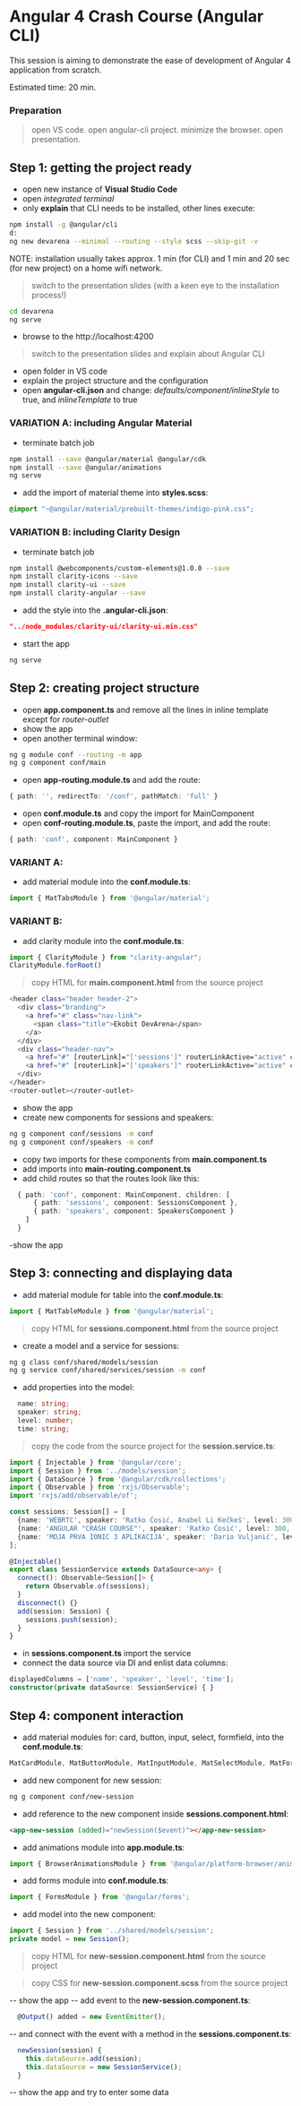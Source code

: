 # Angular 4 Crash Course (Angular CLI)

This session is aiming to demonstrate the ease of development of Angular 4 application from scratch.

Estimated time: 20 min.

### Preparation 
> open VS code. open angular-cli project. minimize the browser. open presentation.

## Step 1: getting the project ready

- open new instance of **Visual Studio Code**
- open *integrated terminal*
- only **explain** that CLI needs to be installed, other lines execute:

```bash
npm install -g @angular/cli
d:
ng new devarena --minimal --routing --style scss --skip-git -v
```

NOTE: installation usually takes approx. 1 min (for CLI) and 1 min and 20 sec (for new project) on a home wifi network.

> switch to the presentation slides (with a keen eye to the installation process!)

```bash
cd devarena
ng serve
```
- browse to the http://localhost:4200

> switch to the presentation slides and explain about Angular CLI

- open folder in VS code 
- explain the project structure and the configuration
- open **angular-cli.json** and change: *defaults/component/inlineStyle* to true, and *inlineTemplate* to true

### VARIATION A: including Angular Material

- terminate batch job

```bash
npm install --save @angular/material @angular/cdk
npm install --save @angular/animations
ng serve
```

- add the import of material theme into **styles.scss**:
```css
@import "~@angular/material/prebuilt-themes/indigo-pink.css";
```

### VARIATION B: including Clarity Design

- terminate batch job

```bash
npm install @webcomponents/custom-elements@1.0.0 --save
npm install clarity-icons --save
npm install clarity-ui --save
npm install clarity-angular --save
```

- add the style into the **.angular-cli.json**:
```json
"../node_modules/clarity-ui/clarity-ui.min.css"
```

- start the app
```bash
ng serve
```

## Step 2: creating project structure

- open **app.component.ts** and remove all the lines in inline template except for *router-outlet*
- show the app
- open another terminal window:

```bash
ng g module conf --routing -m app
ng g component conf/main
```

- open **app-routing.module.ts** and add the route: 
```typescript
{ path: '', redirectTo: '/conf', pathMatch: 'full' }
```
- open **conf.module.ts** and copy the import for MainComponent  
- open **conf-routing.module.ts**, paste the import, and add the route: 
```typescript
{ path: 'conf', component: MainComponent }
```

### VARIANT A:

- add material module into the **conf.module.ts**:
```typescript
import { MatTabsModule } from '@angular/material';
```

### VARIANT B:

- add clarity module into the **conf.module.ts**:
```typescript
import { ClarityModule } from "clarity-angular";
ClarityModule.forRoot()    
```

> copy HTML for **main.component.html** from the source project

```bash
<header class="header header-2">
  <div class="branding">
    <a href="#" class="nav-link">
      <span class="title">Ekobit DevArena</span>
    </a>
  </div>
  <div class="header-nav">
    <a href="#" [routerLink]="['sessions']" routerLinkActive="active" class="active nav-link nav-text">Sessions</a>
    <a href="#" [routerLink]="['speakers']" routerLinkActive="active" class="nav-link nav-text">Speakers</a>
  </div>
</header>
<router-outlet></router-outlet>
```

- show the app
- create new components for sessions and speakers:

```bash
ng g component conf/sessions -m conf
ng g component conf/speakers -m conf
```

- copy two imports for these components from **main.component.ts**
- add imports into **main-routing.component.ts** 
- add child routes so that the routes look like this:
```typescript
  { path: 'conf', component: MainComponent, children: [
      { path: 'sessions', component: SessionsComponent },
      { path: 'speakers', component: SpeakersComponent }
    ]
  }
```

-show the app

## Step 3: connecting and displaying data

- add material module for table into the **conf.module.ts**:
```typescript
import { MatTableModule } from '@angular/material';
```

> copy HTML for **sessions.component.html** from the source project

- create a model and a service for sessions:
```bash
ng g class conf/shared/models/session
ng g service conf/shared/services/session -m conf
```

- add properties into the model:

```typescript
  name: string;
  speaker: string;
  level: number;
  time: string;
```

> copy the code from the source project for the **session.service.ts**:

```typescript
import { Injectable } from '@angular/core';
import { Session } from '../models/session';
import { DataSource } from '@angular/cdk/collections';
import { Observable } from 'rxjs/Observable';
import 'rxjs/add/observable/of';

const sessions: Session[] = [
  {name: 'WEBRTC', speaker: 'Ratko Ćosić, Anabel Li Kečkeš', level: 300, time: '11:15 - 12:00'},
  {name: 'ANGULAR "CRASH COURSE"', speaker: 'Ratko Ćosić', level: 300, time: '16:15 - 16:35'},
  {name: 'MOJA PRVA IONIC 3 APLIKACIJA', speaker: 'Dario Vuljanić', level: 400, time: '16:40 - 17:00'}
];

@Injectable()
export class SessionService extends DataSource<any> {
  connect(): Observable<Session[]> {
    return Observable.of(sessions);
  }
  disconnect() {}
  add(session: Session) {
    sessions.push(session);
  }
}
```

- in **sessions.component.ts** import the service
- connect the data source via DI and enlist data columns:

```typescript
displayedColumns = ['name', 'speaker', 'level', 'time'];
constructor(private dataSource: SessionService) { }
```

## Step 4: component interaction

- add material modules for: card, button, input, select, formfield, into the **conf.module.ts**:
```typescript
MatCardModule, MatButtonModule, MatInputModule, MatSelectModule, MatFormFieldModule
```

- add new component for new session:

```bash
ng g component conf/new-session
```

- add reference to the new component inside **sessions.component.html**:
```html
<app-new-session (added)="newSession($event)"></app-new-session>
```

- add animations module into **app.module.ts**:

```typescript
import { BrowserAnimationsModule } from '@angular/platform-browser/animations';
```

- add forms module into **conf.module.ts**:

```typescript
import { FormsModule } from '@angular/forms';

```

- add model into the new component: 

```typescript
import { Session } from '../shared/models/session';
private model = new Session();
```

> copy HTML for **new-session.component.html** from the source project

> copy CSS for **new-session.component.scss** from the source project

-- show the app
-- add event to the **new-session.component.ts**: 

```typescript
  @Output() added = new EventEmitter();
```

-- and connect with the event with a method in the **sessions.component.ts**:

```typescript
  newSession(session) {
    this.dataSource.add(session);
    this.dataSource = new SessionService();
  }
```

-- show the app and try to enter some data

